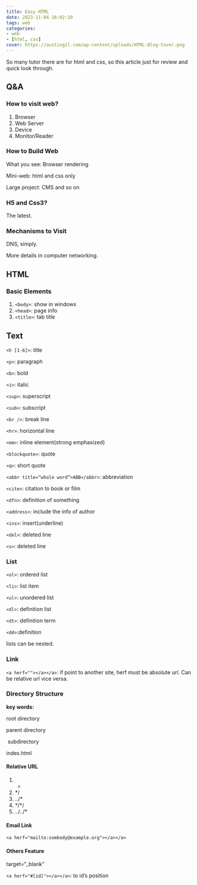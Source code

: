 ```yaml
---
title: Easy HTML
date: 2023-11-04 16:02:29
tags: web
categories:
- web
- [html, css]
cover: https://austingil.com/wp-content/uploads/HTML-Blog-Cover.png
---
```




So many tutor there are for html and css, so this article just for review and quick look through.
<!-- more -->


## Q&A



### **How to visit web?**

1. Browser
2. Web Server
3. Device
4. Monitor/Reader



### **How to Build Web**

What you see: Browser rendering

Mini-web: html and css only

Large project: CMS and so on



### **H5 and Css3?**

The latest.



### **Mechanisms to Visit**

DNS, simply.

More details in computer networking.



## HTML



### Basic Elements

1. `<body>`: show in windows
2. `<head>`: page info
3. `<title>`: tab title



## Text

`<h [1-6]>`: title

`<p>`: paragraph

`<b>`: bold

`<i>`: italic 

`<sup>`: superscript 

`<sub>`: subscript

`<br />`:  break line

`<hr>`: horizontal line

`<em>`: inline element(strong emphasized)

`<blockquote>`: quote

`<q>`: short quote

`<abbr title=“whole word”>ABB</abbr>`: abbreviation

`<cite>`: citation to book or film

`<dfn>`: definition of something 

`<address>`: include the info of author

`<ins>`: insert(underline)

`<del>`: deleted line

`<s>`:  deleted line



### List

`<ol>`: ordered list

`<li>`: list item

`<ul>`: unordered  list

`<dl>`: definition list

`<dt>`: definition term

`<dd>`:definition

lists can be nested.



### Link

`<a herf=""></a></a>`: if point to another site, herf must be absolute url. Can be relative url vice versa.



### Directory Structure

**key words:**

root directory

parent directory

​		subdirectory 

index.html



#### Relative URL

1. *
2. */
3. ../*
4. $*$/$*$/
5. ../../*



#### Email Link

`<a herf="mailto:sombody@example.org"></a></a>`



#### Others Feature

target=“_blank”

`<a herf="#[id]"></a></a>`: to id’s position
